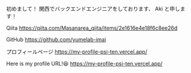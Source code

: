 初めまして！
関西でバックエンドエンジニアをしております、
Aki と申します！

Qiita
https://qiita.com/Masanarea_qiita/items/2e1616e4e18f6c8ee26d

GitHub
https://github.com/yumelab-imai

プロフィールページ
https://my-profile-psi-ten.vercel.app/


Here is my profile URL!😆
https://my-profile-psi-ten.vercel.app/
